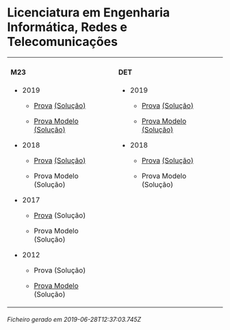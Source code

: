 <h1>Licenciatura em Engenharia Informática, Redes e Telecomunicações</h1><table><tr valign="top"><td><h4>M23</h4><ul><li><p>2019</p><ul><li><p><a href="https://www.isel.pt/media/uploads/tinymce/LEIRT_ProvaM23_2019.pdf">Prova</a> <a href="https://www.isel.pt/media/uploads/tinymce/LEIRT_ProvaM23_2019_Solucoes.pdf">(Solução)</a></p></li><li><p><a href="https://www.isel.pt/media/uploads/tinymce/LEIRTM23ProvaModelo2019.pdf">Prova Modelo</a> <a href="https://www.isel.pt/media/uploads/tinymce/LEIRTM23PModelo2019solucao.pdf">(Solução)</a></p></li></ul></li><li><p>2018</p><ul><li><p><a href="https://www.isel.pt/media/uploads/tinymce/ISEL_LEIRT_Prova2018.pdf">Prova</a> <a href="https://www.isel.pt/media/uploads/tinymce/ISEL_LEIRT_Prova2018_solucao.pdf">(Solução)</a></p></li><li><p>Prova Modelo (Solução)</p></li></ul></li><li><p>2017</p><ul><li><p><a href="https://www.isel.pt/media/uploads/tinymce/m23/M23_LEIRT_Prova_2017.pdf">Prova</a> (Solução)</p></li><li><p>Prova Modelo (Solução)</p></li></ul></li><li><p>2012</p><ul><li><p>Prova (Solução)</p></li><li><p><a href="https://www.isel.pt/pinst/servicos/servacademicos/docs/M23/provas2012/ProvaModelo_LEIRT_2012.pdf">Prova Modelo</a> (Solução)</p></li></ul></li></ul></td><td><h4>DET</h4><ul><li><p>2019</p><ul><li><p><a href="https://www.isel.pt/media/uploads/tinymce/LEIRT_ProvaM23_2019.pdf">Prova</a> <a href="https://www.isel.pt/media/uploads/tinymce/LEIRT_ProvaM23_2019_Solucoes.pdf">(Solução)</a></p></li><li><p><a href="https://www.isel.pt/media/uploads/tinymce/LEIRTM23ProvaModelo2019.pdf">Prova Modelo</a> <a href="https://www.isel.pt/media/uploads/tinymce/LEIRTM23PModelo2019solucao.pdf">(Solução)</a></p></li></ul></li><li><p>2018</p><ul><li><p><a href="https://www.isel.pt/media/uploads/tinymce/ISEL_LEIRT_Prova2018.pdf">Prova</a> <a href="https://www.isel.pt/media/uploads/tinymce/ISEL_LEIRT_Prova2018_solucao.pdf">(Solução)</a></p></li><li><p>Prova Modelo (Solução)</p></li></ul></li></ul></td></tr></table><h6>Ficheiro gerado em 2019-06-28T12:37:03.745Z</h6>